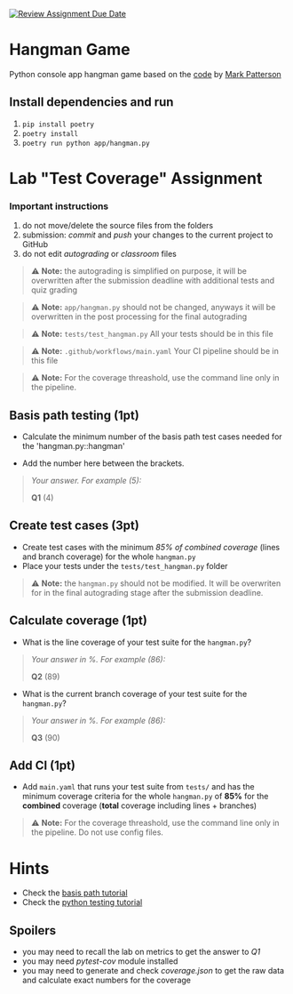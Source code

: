[![Review Assignment Due Date](https://classroom.github.com/assets/deadline-readme-button-24ddc0f5d75046c5622901739e7c5dd533143b0c8e959d652212380cedb1ea36.svg)](https://classroom.github.com/a/VtaH1Plp)
# Hangman Game

Python console app hangman game based on the [code](https://github.com/markpatterson27/hangman-game) by [Mark Patterson](https://github.com/markpatterson27)

## Install dependencies and run

1. `pip install poetry`
2. `poetry install`
3. `poetry run python app/hangman.py`

# Lab "Test Coverage" Assignment

### Important instructions
1. do not move/delete the source files from the folders
1. submission: _commit_ and _push_ your changes to the current project to GitHub
1. do not edit _autograding_ or _classroom_ files
> :warning: **Note:** the autograding is simplified on purpose, it will be overwritten after the submission deadline with additional tests and quiz grading

> :warning: **Note:** `app/hangman.py` should not be changed, anyways it will be overwritten in the post processing for the final autograding

> :warning: **Note:** `tests/test_hangman.py` All your tests should be in this file

> :warning: **Note:** `.github/workflows/main.yaml` Your CI pipeline should be in this file

> :warning: **Note:** For the coverage threashold, use the command line only in the pipeline.

## Basis path testing (1pt)

* Calculate the minimum number of the basis path test cases needed for the 'hangman.py::hangman'

* Add the number here between the brackets.

> _Your answer. For example (5):_
>
> **Q1** (4)

## Create test cases (3pt)

* Create test cases with the minimum *85% of combined coverage* (lines and branch coverage) for the whole `hangman.py`
* Place your tests under the `tests/test_hangman.py` folder

> :warning: **Note:** the `hangman.py` should not be modified. It will be overwriten for in the final autograding stage after the submission deadline.

## Calculate coverage (1pt)

* What is the line coverage of your test suite for the `hangman.py`?
> _Your answer in %. For example (86):_
>
> **Q2** (89)

* What is the current branch coverage of your test suite for the `hangman.py`?
> _Your answer in %. For example (86):_
>
> **Q3** (90)


## Add CI (1pt)
* Add `main.yaml` that runs your test suite from `tests/` and has the minimum coverage criteria for the whole `hangman.py` of **85%** for the **combined** coverage (**total** coverage including lines + branches)

> :warning: **Note:** For the coverage threashold, use the command line only in the pipeline. Do not use config files. 

# Hints
* Check the [basis path tutorial](https://www.tutorialspoint.com/path-testing-and-basis-path-testing-with-example)
* Check the [python testing tutorial](https://testdriven.io/blog/testing-python/)


## Spoilers
* you may need to recall the lab on metrics to get the answer to _Q1_
* you may need _pytest-cov_ module installed
* you may need to generate and check _coverage.json_ to get the raw data and calculate exact numbers for the coverage